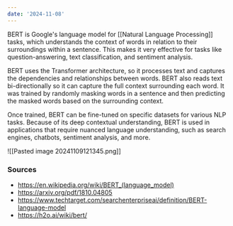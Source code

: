 ```yaml
---
date: '2024-11-08'
---
```


BERT is Google's language model for [[Natural Language Processing]] tasks, which understands the context of words in relation to their surroundings within a sentence. This makes it very effective for tasks like question-answering, text classification, and sentiment analysis.

BERT uses the Transformer architecture, so it processes text and captures the dependencies and relationships between words. BERT also reads text bi-directionally so it can capture the full context surrounding each word. It was trained by randomly masking words in a sentence and then predicting the masked words based on the surrounding context.

Once trained, BERT can be fine-tuned on specific datasets for various NLP tasks. Because of its deep contextual understanding, BERT is used in applications that require nuanced language understanding, such as search engines, chatbots, sentiment analysis, and more.

![[Pasted image 20241109121345.png]]
### Sources
- https://en.wikipedia.org/wiki/BERT_(language_model)
- https://arxiv.org/pdf/1810.04805
- https://www.techtarget.com/searchenterpriseai/definition/BERT-language-model
- https://h2o.ai/wiki/bert/